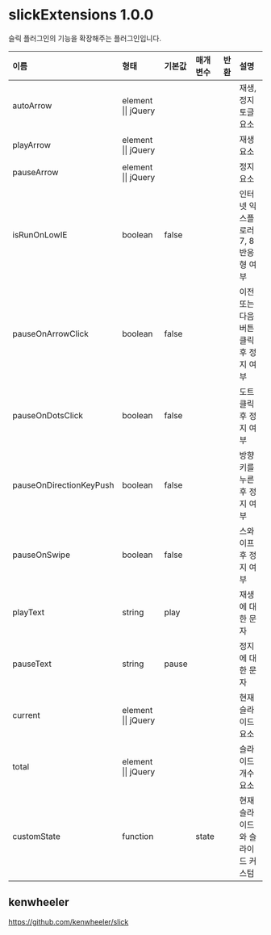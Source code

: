 # slickExtensions 1.0.0
슬릭 플러그인의 기능을 확장해주는 플러그인입니다.

이름 | 형태 | 기본값 | 매개변수 | 반환 | 설명
| :-- | :-- | :--- | :---- | :-- | :-- |
autoArrow | element \|\| jQuery | | | | 재생, 정지 토글 요소
playArrow | element \|\| jQuery | | | | 재생 요소
pauseArrow | element \|\| jQuery | | | | 정지 요소
isRunOnLowIE | boolean | false | | | 인터넷 익스플로러7, 8 반응형 여부
pauseOnArrowClick | boolean | false | | | 이전 또는 다음 버튼 클릭 후 정지 여부
pauseOnDotsClick | boolean | false | | | 도트 클릭 후 정지 여부
pauseOnDirectionKeyPush | boolean | false | | | 방향 키를 누른 후 정지 여부
pauseOnSwipe | boolean | false | | | 스와이프 후 정지 여부
playText | string | play | | | 재생에 대한 문자
pauseText | string | pause | | | 정지에 대한 문자
current | element \|\| jQuery | | | | 현재 슬라이드 요소
total | element \|\| jQuery | | | | 슬라이드 개수 요소
customState | function | | state | | 현재 슬라이드와 슬라이드 커스텀

## kenwheeler
<https://github.com/kenwheeler/slick>